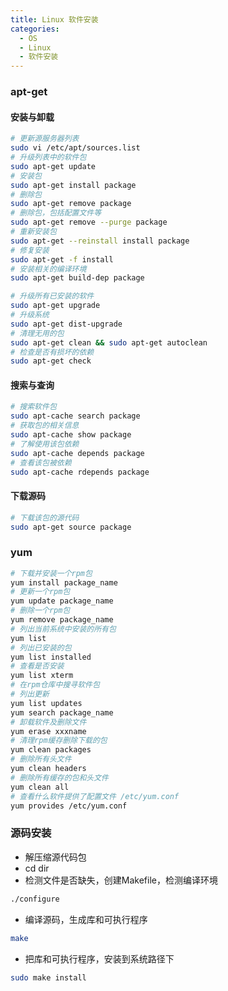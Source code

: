 ```yaml
---
title: Linux 软件安装
categories:
  - OS
  - Linux
  - 软件安装
---
```


### apt-get
#### 安装与卸载
```sh
# 更新源服务器列表
sudo vi /etc/apt/sources.list
# 升级列表中的软件包
sudo apt-get update
# 安装包
sudo apt-get install package
# 删除包
sudo apt-get remove package
# 删除包，包括配置文件等
sudo apt-get remove --purge package
# 重新安装包
sudo apt-get --reinstall install package
# 修复安装
sudo apt-get -f install
# 安装相关的编译环境
sudo apt-get build-dep package

# 升级所有已安装的软件
sudo apt-get upgrade
# 升级系统
sudo apt-get dist-upgrade
# 清理无用的包
sudo apt-get clean && sudo apt-get autoclean
# 检查是否有损坏的依赖
sudo apt-get check
```
#### 搜索与查询
```sh
# 搜索软件包
sudo apt-cache search package
# 获取包的相关信息
sudo apt-cache show package
# 了解使用该包依赖
sudo apt-cache depends package
# 查看该包被依赖
sudo apt-cache rdepends package
```
#### 下载源码
```sh
# 下载该包的源代码
sudo apt-get source package
```

### yum
```sh
# 下载并安装一个rpm包
yum install package_name
# 更新一个rpm包
yum update package_name 
# 删除一个rpm包
yum remove package_name 
# 列出当前系统中安装的所有包
yum list
# 列出已安装的包
yum list installed
# 查看是否安装
yum list xterm
# 在rpm仓库中搜寻软件包 
# 列出更新
yum list updates
yum search package_name
# 卸载软件及删除文件
yum erase xxxname
# 清理rpm缓存删除下载的包
yum clean packages
# 删除所有头文件
yum clean headers
# 删除所有缓存的包和头文件
yum clean all
# 查看什么软件提供了配置文件 /etc/yum.conf
yum provides /etc/yum.conf
```

### 源码安装
- 解压缩源代码包
- cd dir
- 检测文件是否缺失，创建Makefile，检测编译环境
```sh
./configure
```
- 编译源码，生成库和可执行程序
```sh
make
```
- 把库和可执行程序，安装到系统路径下
```sh
sudo make install
```